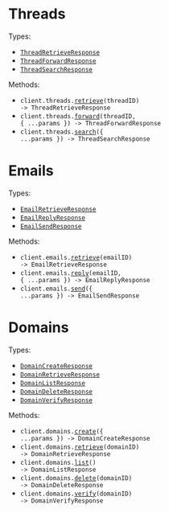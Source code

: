# Threads

Types:

- <code><a href="./src/resources/threads.ts">ThreadRetrieveResponse</a></code>
- <code><a href="./src/resources/threads.ts">ThreadForwardResponse</a></code>
- <code><a href="./src/resources/threads.ts">ThreadSearchResponse</a></code>

Methods:

- <code title="get /threads/{threadId}">client.threads.<a href="./src/resources/threads.ts">retrieve</a>(threadID) -> ThreadRetrieveResponse</code>
- <code title="post /threads/{threadId}/forward">client.threads.<a href="./src/resources/threads.ts">forward</a>(threadID, { ...params }) -> ThreadForwardResponse</code>
- <code title="post /threads/search">client.threads.<a href="./src/resources/threads.ts">search</a>({ ...params }) -> ThreadSearchResponse</code>

# Emails

Types:

- <code><a href="./src/resources/emails.ts">EmailRetrieveResponse</a></code>
- <code><a href="./src/resources/emails.ts">EmailReplyResponse</a></code>
- <code><a href="./src/resources/emails.ts">EmailSendResponse</a></code>

Methods:

- <code title="get /emails/{emailId}">client.emails.<a href="./src/resources/emails.ts">retrieve</a>(emailID) -> EmailRetrieveResponse</code>
- <code title="post /emails/{emailId}/reply">client.emails.<a href="./src/resources/emails.ts">reply</a>(emailID, { ...params }) -> EmailReplyResponse</code>
- <code title="post /emails/send">client.emails.<a href="./src/resources/emails.ts">send</a>({ ...params }) -> EmailSendResponse</code>

# Domains

Types:

- <code><a href="./src/resources/domains.ts">DomainCreateResponse</a></code>
- <code><a href="./src/resources/domains.ts">DomainRetrieveResponse</a></code>
- <code><a href="./src/resources/domains.ts">DomainListResponse</a></code>
- <code><a href="./src/resources/domains.ts">DomainDeleteResponse</a></code>
- <code><a href="./src/resources/domains.ts">DomainVerifyResponse</a></code>

Methods:

- <code title="post /domains">client.domains.<a href="./src/resources/domains.ts">create</a>({ ...params }) -> DomainCreateResponse</code>
- <code title="get /domains/{domainId}">client.domains.<a href="./src/resources/domains.ts">retrieve</a>(domainID) -> DomainRetrieveResponse</code>
- <code title="get /domains">client.domains.<a href="./src/resources/domains.ts">list</a>() -> DomainListResponse</code>
- <code title="delete /domains/{domainId}">client.domains.<a href="./src/resources/domains.ts">delete</a>(domainID) -> DomainDeleteResponse</code>
- <code title="post /domains/{domainId}/verify">client.domains.<a href="./src/resources/domains.ts">verify</a>(domainID) -> DomainVerifyResponse</code>
